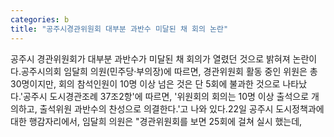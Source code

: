 ```yaml
---
categories: b
title: "공주시경관위원회 대부분 과반수 미달된 채 회의 논란"
---
```

공주시 경관위원회가 대부분 과반수가 미달된 채 회의가 열렸던 것으로 밝혀져 논란이다.공주시의회 임달희 의원(민주당·부의장)에 따르면, 경관위원회 활동 중인 위원은 총 30명이지만, 회의 참석인원이 10명 이상 넘은 것은 단 5회에 불과한 것으로 나타났다.&#39;공주시 도시경관조례 37조2항&#39;에 따르면, &#39;위원회의 회의는 10명 이상 출석으로 개의하고, 출석위원 과반수의 찬성으로 의결한다.&#39;고 나와 있다.22일 공주시 도시정책과에 대한 행감자리에서, 임달희 의원은 "경관위원회를 보면 25회에 걸쳐 실시 했는데,
